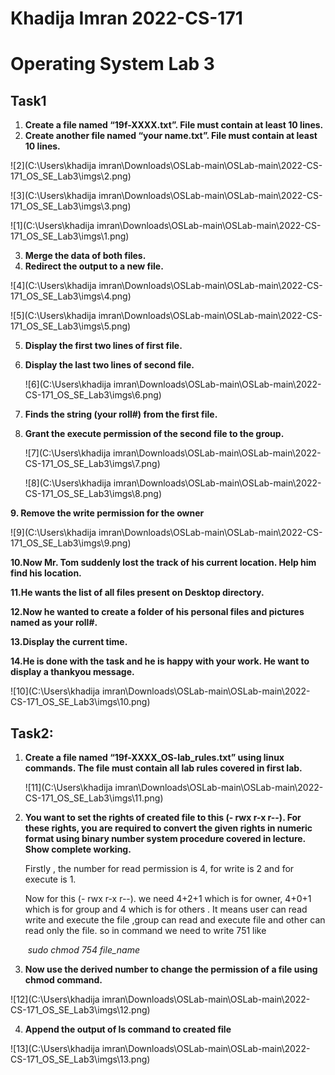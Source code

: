 # Khadija Imran                                          2022-CS-171

# Operating System Lab 3

## Task1

1. **Create a file named “19f-XXXX.txt”. File must contain at least 10 lines.** 
2.  **Create another file named “your name.txt”. File must contain at least 10 lines.**

![2](C:\Users\khadija imran\Downloads\OSLab-main\OSLab-main\2022-CS-171_OS_SE_Lab3\imgs\2.png)

![3](C:\Users\khadija imran\Downloads\OSLab-main\OSLab-main\2022-CS-171_OS_SE_Lab3\imgs\3.png)

![1](C:\Users\khadija imran\Downloads\OSLab-main\OSLab-main\2022-CS-171_OS_SE_Lab3\imgs\1.png)

3. **Merge the data of both files.** 
4. **Redirect the output to a new file.** 

![4](C:\Users\khadija imran\Downloads\OSLab-main\OSLab-main\2022-CS-171_OS_SE_Lab3\imgs\4.png)

![5](C:\Users\khadija imran\Downloads\OSLab-main\OSLab-main\2022-CS-171_OS_SE_Lab3\imgs\5.png)

5. **Display the first two lines of first file.**

6. **Display the last two lines of second file.**

   ![6](C:\Users\khadija imran\Downloads\OSLab-main\OSLab-main\2022-CS-171_OS_SE_Lab3\imgs\6.png)

7. **Finds the string (your roll#) from the first file.** 

8. **Grant the execute permission of the second file to the group.** 

   ![7](C:\Users\khadija imran\Downloads\OSLab-main\OSLab-main\2022-CS-171_OS_SE_Lab3\imgs\7.png)

   ![8](C:\Users\khadija imran\Downloads\OSLab-main\OSLab-main\2022-CS-171_OS_SE_Lab3\imgs\8.png)

**9. Remove the write permission for the owner**

![9](C:\Users\khadija imran\Downloads\OSLab-main\OSLab-main\2022-CS-171_OS_SE_Lab3\imgs\9.png)

**10.Now Mr. Tom suddenly lost the track of his current location. Help him find his location.** 

**11.He wants the list of all files present on Desktop directory.** 

**12.Now he wanted to create a folder of his personal files and pictures named as your roll#.** 

**13.Display the current time.**

 **14.He is done with the task and he is happy with your work. He want to display a thankyou message.**

![10](C:\Users\khadija imran\Downloads\OSLab-main\OSLab-main\2022-CS-171_OS_SE_Lab3\imgs\10.png)

## Task2:

1. **Create a file named “19f-XXXX_OS-lab_rules.txt” using linux commands. The file must contain all lab rules covered in first lab.** 

   ![11](C:\Users\khadija imran\Downloads\OSLab-main\OSLab-main\2022-CS-171_OS_SE_Lab3\imgs\11.png)

2. **You want to set the rights of created file to this (- rwx r-x r--). For these rights, you are required to convert the given rights in numeric format using binary number system procedure covered in lecture. Show complete working.** 

   Firstly , the number for read permission is 4, for write is 2 and for execute is 1.

   Now for this (- rwx r-x r--). we need 4+2+1 which is for owner, 4+0+1 which is for group and 4 which is for others . It means user can read write and execute the file ,group can read and execute file and other can read only the file. so in command we need to write 751 like

   ​                                        *sudo chmod 754 file_name*

3.  **Now use the derived number to change the permission of a file using chmod command.**  

   ![12](C:\Users\khadija imran\Downloads\OSLab-main\OSLab-main\2022-CS-171_OS_SE_Lab3\imgs\12.png)

4. **Append the output of ls command to created file**

![13](C:\Users\khadija imran\Downloads\OSLab-main\OSLab-main\2022-CS-171_OS_SE_Lab3\imgs\13.png)